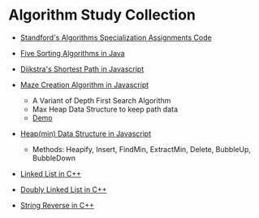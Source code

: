 # Algorithm Study Collection  
  
- [Standford's Algorithms Specialization Assignments Code](https://github.com/sijoonlee/algorithm_study/tree/master/Algorithm_Coursera)  
  
- [Five Sorting Algorithms in Java](https://github.com/sijoonlee/algorithm_study/tree/master/sort)  
  
- [Dijkstra's Shortest Path in Javascript](https://github.com/sijoonlee/algorithm_study/tree/master/Dijkstra-Shortest-Path)  
   
- [Maze Creation Algorithm in Javascript](https://github.com/sijoonlee/algorithm_study/tree/master/Create-Maze)  
    - A Variant of Depth First Search Algorithm  
    - Max Heap Data Structure to keep path data  
    - [Demo](https://sijoonlee.github.io/algorithm-study/Create-Maze)  
  
- [Heap(min) Data Structure in Javascript](https://github.com/sijoonlee/algorithm_study/blob/master/Heap/Heap.js)  
    - Methods: Heapify, Insert, FindMin, ExtractMin, Delete, BubbleUp, BubbleDown  
  
- [Linked List in C++](https://github.com/sijoonlee/algorithm_study/tree/master/linked-list)  
  
- [Doubly Linked List in C++](https://github.com/sijoonlee/algorithm_study/tree/master/doubly-linked-list)    
  
- [String Reverse in C++](https://github.com/sijoonlee/algorithm_study/blob/master/reverseString/main.cpp)  
